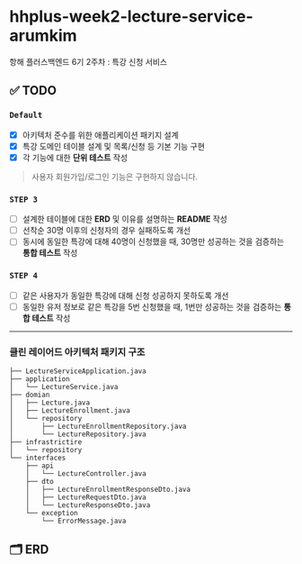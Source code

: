 # hhplus-week2-lecture-service-arumkim

항해 플러스백엔드 6기 2주차 : 특강 신청 서비스

## ✅ TODO

### **`Default`**

- [x] 아키텍처 준수를 위한 애플리케이션 패키지 설계
- [x] 특강 도메인 테이블 설계 및 목록/신청 등 기본 기능 구현
- [x] 각 기능에 대한 **단위 테스트** 작성

> 사용자 회원가입/로그인 기능은 구현하지 않습니다.
>

### **`STEP 3`**

- [ ] 설계한 테이블에 대한 **ERD** 및 이유를 설명하는 **README** 작성
- [ ] 선착순 30명 이후의 신청자의 경우 실패하도록 개선
- [ ] 동시에 동일한 특강에 대해 40명이 신청했을 때, 30명만 성공하는 것을 검증하는 **통합 테스트** 작성

### **`STEP 4`**

- [ ] 같은 사용자가 동일한 특강에 대해 신청 성공하지 못하도록 개선
- [ ] 동일한 유저 정보로 같은 특강을 5번 신청했을 때, 1번만 성공하는 것을 검증하는 **통합 테스트** 작성

--- 

### 클린 레이어드 아키텍처 패키지 구조

```
├── LectureServiceApplication.java
├── application
│   └── LectureService.java
├── domian
│   ├── Lecture.java
│   ├── LectureEnrollment.java
│   └── repository
│       ├── LectureEnrollmentRepository.java
│       └── LectureRepository.java
├── infrastrictire
│   └── repository
└── interfaces
    ├── api
    │   └── LectureController.java
    ├── dto
    │   ├── LectureEnrollmentResponseDto.java
    │   ├── LectureRequestDto.java
    │   └── LectureResponseDto.java
    └── exception
        └── ErrorMessage.java

```

## 🗂️ ERD 
